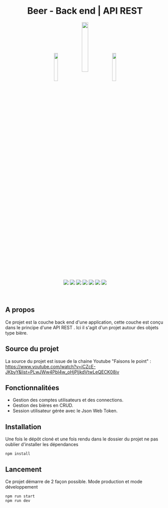 <div align="center">

# Beer - Back end | API REST
</div>

<p align="center" valign="middle">
  <img align=middle style="width: 15%" src="https://upload.wikimedia.org/wikipedia/commons/thumb/d/d9/Node.js_logo.svg/2560px-Node.js_logo.svg.png">
  <img align=middle style="width: 20%" src="https://upload.wikimedia.org/wikipedia/commons/6/64/Expressjs.png">
  <img align=middle style="width: 15%" src="https://cdn.icon-icons.com/icons2/2415/PNG/512/sequelize_original_wordmark_logo_icon_146349.png">
  <br><br>
</p>
<p align="center">
    <img src="https://img.shields.io/badge/ExpressJS-v4.17.1-blue">
    <img src="https://img.shields.io/badge/Sequelize-v4.17.1-purple">
    <img src="https://img.shields.io/badge/JsonWebToken-8.5.1-blue">
    <img src="https://img.shields.io/badge/Bcrypt-5.0.1-blue">
    <img src="https://img.shields.io/badge/license-MIT-green">
<!--     <img src="https://img.shields.io/badge/build-passing-brightgreen"> -->
    <img src="https://img.shields.io/badge/node--lts-16.15.1-brightgreen">
    <img src="https://img.shields.io/badge/npm-8.13.2-blue">
  <br><br><br>
</p>


## A propos
Ce projet est la couche back end d'une application, cette couche est conçu dans le principe d'une API REST . Ici il s'agit d'un projet autour des objets type bière.

## Source du projet
La source du projet est issue de la chaine Youtube "Faisons le point" : https://www.youtube.com/watch?v=iCZcE-JKbyY&list=PLwJWw4Pbl4w_oHjPIjkdVtwLeQECK08jv

## Fonctionnalitées
- Gestion des comptes utilisateurs et des connections. 
- Gestion des bières en CRUD.
- Session utilisateur gérée avec le Json Web Token.


## Installation
Une fois le dépôt cloné et une fois rendu dans le dossier du projet ne pas oublier d'installer les dépendances
``` 
npm install 
```

## Lancement
Ce projet démarre de 2 façon possible. Mode production et mode développement

```
npm run start
npm run dev
```

